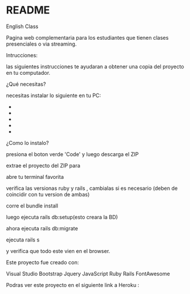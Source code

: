 # README

English Class

Pagina web complementaria para los estudiantes que tienen clases presenciales o via streaming. 

Intrucciones:

las siguientes instrucciones te ayudaran a obtener una copia del proyecto en tu computador. 

¿Qué necesitas?

necesitas instalar lo siguiente en tu PC:

-
-
-
-
-

¿Como lo instalo?

presiona el boton verde 'Code' y luego descarga el ZIP

extrae el proyecto del ZIP para

abre tu terminal favorita

verifica las versionas ruby y rails , cambialas si es necesario (deben de coincidir con tu version de ambas)

corre el bundle install

luego ejecuta rails db:setup(esto creara la BD)

ahora ejecuta rails db:migrate

ejecuta rails s

y verifica que todo este vien en el browser.

Este proyecto fue creado con:

Visual Studio
Bootstrap
Jquery
JavaScript
Ruby
Rails
FontAwesome

Podras ver este proyecto en el siguiente link a Heroku :


